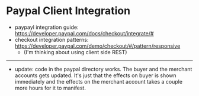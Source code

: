 # Paypal Client Integration

- paypayl integration guide: https://developer.paypal.com/docs/checkout/integrate/#
- checkout integration patterns: https://developer.paypal.com/demo/checkout/#/pattern/responsive
    - (I'm thinking about using client side REST)

--------
- update: code in the paypal directory works. The buyer and the merchant accounts gets updated.
It's just that the effects on buyer is shown immediately and the effects on the merchant account takes 
a couple more hours for it to manifest. 
